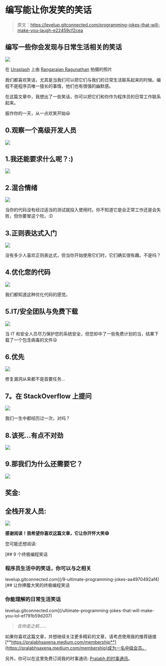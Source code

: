 # 编写能让你发笑的笑话

> 原文：<https://levelup.gitconnected.com/programming-jokes-that-will-make-you-laugh-e22459cf2cea>

## 编写一些你会发现与日常生活相关的笑话

![](img/485975415f8f7acd47a539607edd370f.png)

在 [Unsplash](https://unsplash.com?utm_source=medium&utm_medium=referral) 上由 [Rangarajan Ragunathan](https://unsplash.com/@ranga19?utm_source=medium&utm_medium=referral) 拍摄的照片

我们都喜欢笑话，尤其是当我们可以把它们与我们的日常生活联系起来的时候。编程不是程序员唯一擅长的事情，他们也有很强的幽默感。

在这篇文章中，我想出了一些笑话，你可以把它们和你作为程序员的日常工作联系起来。

振作你的一天，从一点欢笑开始😃

## 0.观察一个高级开发人员

![](img/9f3f824d31d01abf81e758cb13c06199.png)

## 1.我还能要求什么呢？:)

![](img/1be819c61cedfd9318944dd48e8ab824.png)

## 2.混合情绪

![](img/a148de28a4c119436dd59c32b232d405.png)

当你的代码没有经过适当的测试就投入使用时。你不知道它是会正常工作还是会失败，但你要冒这个险，:D

## 3.正则表达式入门

![](img/3e7a920be73ad4e7e8a96eae6b0a3723.png)

没有多少人喜欢正则表达式，但当你开始使用它们时，它们确实很有趣。不是吗？

## 4.优化您的代码

![](img/bac540c7331741892fdff19e4ac9c66d.png)

我们都知道这种优化代码的感觉。

## 5.IT/安全团队与免费下载

![](img/c7f5524b8656696a16ce46fa6b26909a.png)

当 IT 和安全人员尽力保护您的系统安全，但您却中了一些免费计划的当，结果下载了一个包含病毒的文件😜

## 6.优先

![](img/ca12bae7f188182e7e33569d518b8ca6.png)

修复漏洞从来都不是首要任务…

## **7。在 StackOverflow 上提问**

![](img/030ec4b1b75c4571baf4717683987c52.png)

我们一生中都经历过一次，对吗？

## 8.该死…有点不对劲

![](img/ba0538f532ddb2d426bec2da720726d1.png)

## 9.那我们为什么还需要它？

![](img/527f4e0c6b3abf09e85c94b091914956.png)

## 奖金:

## 全栈开发人员:

![](img/5fe660af247b02552e2497eb0041f6bb.png)

**感谢阅读！我希望你喜欢这篇文章，它让你开怀大笑😄**

您可能还想阅读:

[](/9-ultimate-programming-jokes-aa4970492af4) [## 9 个终极编程笑话

### 程序员生活中的笑话，你可以与之相关

levelup.gitconnected.com](/9-ultimate-programming-jokes-aa4970492af4) [](/ultimate-programming-jokes-that-will-make-you-lol-ef791b59d207) [## 让你捧腹大笑的终极编程笑话

### 你能理解的日常生活笑话

levelup.gitconnected.com](/ultimate-programming-jokes-that-will-make-you-lol-ef791b59d207) 

> *在你走之前……*

如果你喜欢这篇文章，并想继续关注更多精彩的文章，请考虑使用我的推荐链接[**https://pralabhsaxena.medium.com/membership**](https://pralabhsaxena.medium.com/membership)成为一名中级会员。

另外，你可以在这里免费订阅我的时事通讯: [Pralabh 的时事通讯](https://pralabhsaxena.medium.com/subscribe)。